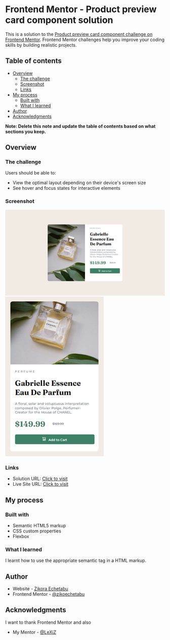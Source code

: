 # Frontend Mentor - Product preview card component solution

This is a solution to the [Product preview card component challenge on Frontend Mentor](https://www.frontendmentor.io/challenges/product-preview-card-component-GO7UmttRfa). Frontend Mentor challenges help you improve your coding skills by building realistic projects.

## Table of contents

- [Overview](#overview)
  - [The challenge](#the-challenge)
  - [Screenshot](#screenshot)
  - [Links](#links)
- [My process](#my-process)
  - [Built with](#built-with)
  - [What I learned](#what-i-learned)
- [Author](#author)
- [Acknowledgments](#acknowledgments)

**Note: Delete this note and update the table of contents based on what sections you keep.**

## Overview

### The challenge

Users should be able to:

- View the optimal layout depending on their device's screen size
- See hover and focus states for interactive elements

### Screenshot

![](./images/preview_design_desktop.png)
![](./images/preview_design_mobile.png)

### Links

- Solution URL: [Click to visit](https://github.com/zikoechetabu/perfume_design)
- Live Site URL: [Click to visit](https://zikky-perfume.vercel.app)

## My process

### Built with

- Semantic HTML5 markup
- CSS custom properties
- Flexbox

### What I learned
I learnt how to use the appropriate semantic tag in a HTML markup.

## Author

- Website - [Zikora Echetabu](https://www.your-site.com)
- Frontend Mentor - [@zikoechetabu](https://www.frontendmentor.io/profile/zikoechetabu)


## Acknowledgments

I want to thank Frontend Mentor and also
- My Mentor - [@LeXiZ](https://twitter.com/lexiz_uchenna_)